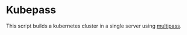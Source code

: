 # Kubepass

This script builds a kubernetes cluster in a single server using [multipass](https://multipass.run/).


